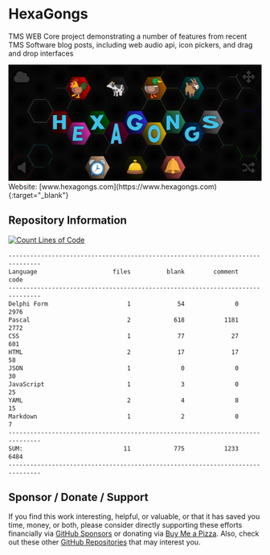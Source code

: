# HexaGongs
 TMS WEB Core project demonstrating a number of features from recent TMS Software blog posts, including web audio api, icon pickers, and drag and drop interfaces

<a href="https://www.hexagongs.com" target="_blank">
  <img src="https://github.com/500Foods/HexaGongs/blob/main/hexagongs.png" />
</a>
Website: [www.hexagongs.com](https://www.hexagongs.com){:target="_blank"}

## Repository Information
[![Count Lines of Code](https://github.com/500Foods/HexaGongs/actions/workflows/main.yml/badge.svg)](https://github.com/500Foods/HexaGongs/actions/workflows/main.yml)
```
-------------------------------------------------------------------------------
Language                     files          blank        comment           code
-------------------------------------------------------------------------------
Delphi Form                      1             54              0           2976
Pascal                           2            618           1181           2772
CSS                              1             77             27            601
HTML                             2             17             17             58
JSON                             1              0              0             30
JavaScript                       1              3              0             25
YAML                             2              4              8             15
Markdown                         1              2              0              7
-------------------------------------------------------------------------------
SUM:                            11            775           1233           6484
-------------------------------------------------------------------------------
```

## Sponsor / Donate / Support
If you find this work interesting, helpful, or valuable, or that it has saved you time, money, or both, please consider directly supporting these efforts financially via [GitHub Sponsors](https://github.com/sponsors/500Foods) or donating via [Buy Me a Pizza](https://www.buymeacoffee.com/andrewsimard500). Also, check out these other [GitHub Repositories](https://github.com/500Foods?tab=repositories&q=&sort=stargazers) that may interest you.
